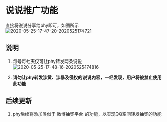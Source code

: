 # 说说推广功能

直接将说说分享给phy即可，如图所示<br>
![2020-05-25-17-47-20-2020525174721](http://cdn.doeca.cc/images/2020-05-25-17-47-20-2020525174721.png)


## 说明
1. 每号每七天仅可让phy转发两条说说<br>
  ![2020-05-25-17-48-16-2020525174816](http://cdn.doeca.cc/images/2020-05-25-17-48-16-2020525174816.png)

2. **请勿让phy转发涉黄、涉暴及侵权的说说内容，一经发现，用户将被禁止使用此功能**

## 后续更新
1. phy后续将添加类似于 微博抽奖平台 的功能，以实现QQ空间转发抽奖的功能